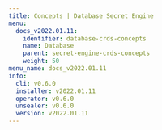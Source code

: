 ```yaml
---
title: Concepts | Database Secret Engine
menu:
  docs_v2022.01.11:
    identifier: database-crds-concepts
    name: Database
    parent: secret-engine-crds-concepts
    weight: 50
menu_name: docs_v2022.01.11
info:
  cli: v0.6.0
  installer: v2022.01.11
  operator: v0.6.0
  unsealer: v0.6.0
  version: v2022.01.11
---
```



